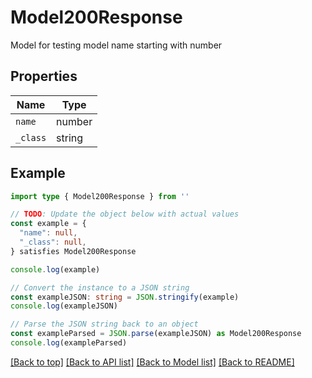 
# Model200Response

Model for testing model name starting with number

## Properties

Name | Type
------------ | -------------
`name` | number
`_class` | string

## Example

```typescript
import type { Model200Response } from ''

// TODO: Update the object below with actual values
const example = {
  "name": null,
  "_class": null,
} satisfies Model200Response

console.log(example)

// Convert the instance to a JSON string
const exampleJSON: string = JSON.stringify(example)
console.log(exampleJSON)

// Parse the JSON string back to an object
const exampleParsed = JSON.parse(exampleJSON) as Model200Response
console.log(exampleParsed)
```

[[Back to top]](#) [[Back to API list]](../README.md#api-endpoints) [[Back to Model list]](../README.md#models) [[Back to README]](../README.md)



